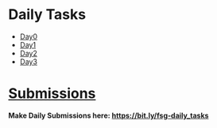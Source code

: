 # Daily Tasks

- [Day0](Day00.md)
- [Day1](Day01.md)
- [Day2](Day02.md)
- [Day3](Day03.md)

# [Submissions](Submissions.md)
**Make Daily Submissions here: https://bit.ly/fsg-daily_tasks**
